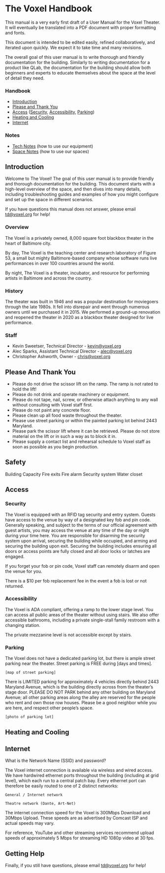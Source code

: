 # The Voxel Handbook

This manual is a very early first draft of a User Manual for the Voxel Theater. It will eventually be translated into a PDF document with proper formatting and fonts.

This document is intended to be edited easily, refined collaboratively, and iterated upon quickly. We expect it to take time and many revisions.

The overall goal of this user manual is to write thorough and friendly documentation for the building. Similarly to writing documentation for a product like QLab, the documentation for the building should allow both beginners and experts to educate themselves about the space at the level of detail they need.

### Handbook

- [Introduction](#introduction)
- [Please and Thank You](#please-and-thank-you)
- [Access](#access)
  ([Security](#security), [Accessibility](#accessibility), [Parking](#parking))
- [Heating and Cooling](#heating-and-cooling)
- [Internet](#internet)

### Notes

- [Tech Notes](tech/readme.md) (how to use our equipment)
- [Space Notes](space/readme.md) (how to use our spaces)

## Introduction

Welcome to The Voxel! The goal of this user manual is to provide friendly and thorough documentation for the building. This document starts with a high-level overview of the space, and then dives into many details, including troubleshooting guides and examples of how you might configure and set up the space in different scenarios.

If you have questions this manual does not answer, please email td@voxel.org for help!

### Overview

The Voxel is a privately owned, 8,000 square foot blackbox theater in the heart of Baltimore city.

By day, The Voxel is the teaching center and research laboratory of Figure 53, a small but mighty Baltimore-based company whose software runs live performances in over 100 countries around the world.

By night, The Voxel is a theater, incubator, and resource for performing artists in Baltimore and across the country.

### History

The theater was built in 1946 and was a popular destination for moviegoers through the late 1980s. It fell into disrepair and went through numerous owners until we purchased it in 2015. We performed a ground-up renovation and reopened the theater in 2020 as a blackbox theater designed for live performance.

### Staff

- Kevin Sweetser, Technical Director - <kevin@voxel.org>
- Alec Sparks, Assistant Technical Director - <alec@voxel.org>
- Christopher Ashworth, Owner - <chris@voxel.org>

## Please And Thank You

- Please do not drive the scissor lift on the ramp. The ramp is not rated to hold the lift!
- Please do not drink and operate machinery or equipment.
- Please do not tape, nail, screw, or otherwise attach anything to any wall without consulting with Voxel staff first.
- Please do not paint any concrete floor.
- Please clean up all food waste throughout the theater.
- Please use street parking or within the painted parking lot behind 2443 Maryland.
- Please park the scissor lift where it can be retrieved. Please do not store material on the lift or in such a way as to block it in.
- Please supply a contact list and rehearsal schedule to Voxel staff as soon as possible as you begin production.

## Safety

Building Capacity
Fire exits
Fire alarm
Security system
Water closet

## Access

### Security

The Voxel is equipped with an RFID tag security and entry system. Guests have access to the venue by way of a designated key fob and pin code. Generally speaking, and subject to the terms of our official agreement with guest artists, you may access the venue at any time of the day or night during your time here. You are responsible for disarming the security system upon arrival, securing the building while occupied, and arming and securing the building upon exit. Securing the building includes ensuring all doors or access points are fully closed and all door locks or latches are engaged.

If you forget your fob or pin code, Voxel staff can remotely disarm and open the venue for you.

There is a $10 per fob replacement fee in the event a fob is lost or not returned.

### Accessibility

The Voxel is ADA compliant, offering a ramp to the lower stage level. You can access all public areas of the theater without using stairs. We also offer accessible bathrooms, including a private single-stall family restroom with a changing station.

The private mezzanine level is not accessible except by stairs.

### Parking

The Voxel does not have a dedicated parking lot, but there is ample street parking near the theater. Street parking is FREE during [days and times].

`[map of street parking]`

There is LIMITED parking for approximately 4 vehicles directly behind 2443 Maryland Avenue, which is the building directly across from the theater’s stage door. PLEASE DO NOT PARK behind any other building on Maryland Avenue; all other parking areas along the alley are reserved for the people who rent and own those row houses. Please be a good neighbor while you are here, and respect other people’s space.

`[photo of parking lot]`

## Heating and Cooling

## Internet

What is the Network Name (SSID) and password?

The Voxel internet connection is available via wireless and wired access. We have hardwired ethernet ports throughout the building (including at grid level), which each run to a central patch bay. Every ethernet port can therefore be easily routed to one of 2 distinct networks:

`General / Internet network`

`Theatre network (Dante, Art-Net)`

The internet connection speed for the Voxel is 300Mbps Download and 30Mbps Upload. These speeds are as advertised by Comcast ISP and actual speeds may vary.

For reference, YouTube and other streaming services recommend upload speeds of approximately 5 Mbps for streaming HD 1080p video at 30 fps.

## Getting Help

Finally, if you still have questions, please email <td@voxel.org> for help!

